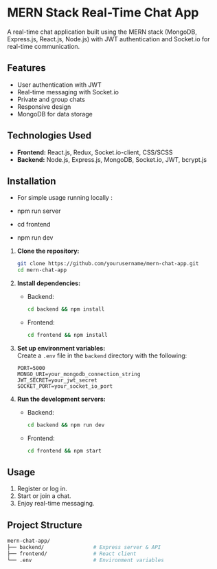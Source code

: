 # MERN Stack Real-Time Chat App

A real-time chat application built using the MERN stack (MongoDB, Express.js, React.js, Node.js) with JWT authentication and Socket.io for real-time communication.

## Features

- User authentication with JWT
- Real-time messaging with Socket.io
- Private and group chats
- Responsive design
- MongoDB for data storage

## Technologies Used

- **Frontend:** React.js, Redux, Socket.io-client, CSS/SCSS
- **Backend:** Node.js, Express.js, MongoDB, Socket.io, JWT, bcrypt.js

## Installation
- For simple usage running locally :

- npm run server
  
- cd frontend
- npm run dev

  

1. **Clone the repository:**
    ```bash
    git clone https://github.com/yourusername/mern-chat-app.git
    cd mern-chat-app
    ```

2. **Install dependencies:**
    - Backend: 
      ```bash
      cd backend && npm install
      ```
    - Frontend: 
      ```bash
      cd frontend && npm install
      ```

3. **Set up environment variables:**  
   Create a `.env` file in the `backend` directory with the following:
    ```plaintext
    PORT=5000
    MONGO_URI=your_mongodb_connection_string
    JWT_SECRET=your_jwt_secret
    SOCKET_PORT=your_socket_io_port
    ```

4. **Run the development servers:**
    - Backend: 
      ```bash
      cd backend && npm run dev
      ```
    - Frontend: 
      ```bash
      cd frontend && npm start
      ```

## Usage

1. Register or log in.
2. Start or join a chat.
3. Enjoy real-time messaging.

## Project Structure

```bash
mern-chat-app/
├── backend/                # Express server & API
├── frontend/               # React client
└── .env                    # Environment variables

